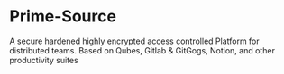 # Prime-Source
A secure hardened highly encrypted access controlled Platform for distributed teams. Based on Qubes, Gitlab &amp; GitGogs, Notion, and other productivity suites
